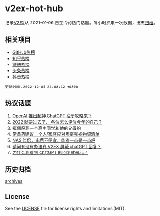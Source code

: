 # v2ex-hot-hub

 记录[V2EX](https://www.v2ex.com/)从 2021-01-06 日至今的热门话题。每小时抓取一次数据，按天[归档](archives)。
 
 ## 相关项目

- [GitHub热榜](https://github.com/snaildev/github-hot-hub)
- [知乎热榜](https://github.com/snaildev/zhihu-hot-hub)
- [微博热榜](https://github.com/snaildev/weibo-hot-hub)
- [头条热榜](https://github.com/snaildev/toutiao-hot-hub)
- [抖音热榜](https://github.com/snaildev/douyin-hot-hub)


 `更新时间：2022-12-05 22:08:12 +0800`

## 热议话题

1. [OpenAI 推出超神 ChatGPT 注册攻略来了](https://www.v2ex.com/t/900126)
1. [2022 就要过去了， 各位怎么评价今年的自己？](https://www.v2ex.com/t/900169)
1. [挺佩服我一个高中同学和他的父母的](https://www.v2ex.com/t/900058)
1. [常备药建议：个人/家庭应对奥密克戎物资清单](https://www.v2ex.com/t/900116)
1. [NAS 伴侣，电费不便宜，能省一点是一点吧](https://www.v2ex.com/t/900105)
1. [请问有没有办法在 V2EX 屏蔽 chatGPT 回复？](https://www.v2ex.com/t/900131)
1. [为什么我看到 chatGPT 的回复就恶心？](https://www.v2ex.com/t/900177)

## 历史归档

[archives](archives)

## License

See the [LICENSE](LICENSE) file for license rights and limitations (MIT).
